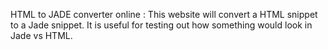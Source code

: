 HTML to JADE converter online :
This website will convert a HTML snippet to a Jade snippet.
It is useful for testing out how something would look in Jade vs HTML.
